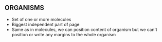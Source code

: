 ## ORGANISMS

- Set of one or more molecules
- Biggest independent part of page
- Same as in molecules, we can position content of organism but we can't position or write any margins to the whole organism
